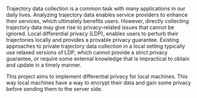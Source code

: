 Trajectory data collection is a common task with many applications in our daily lives. Analyzing trajectory data enables service providers to enhance their services, which ultimately benefits users. However, directly collecting trajectory data may give rise to privacy-related issues that cannot be ignored. Local differential privacy (LDP), enables users to perturb their trajectories locally and provides a provable privacy guarantee. Existing approaches to private trajectory data collection in a local setting typically use relaxed versions of LDP, which cannot provide a strict privacy guarantee, or require some external knowledge that is impractical to obtain and update in a timely manner. 

This project aims to implement differential privacy for local machines. This way local machines have a way to encrypt their data and gain some privacy before sending them to the server side.